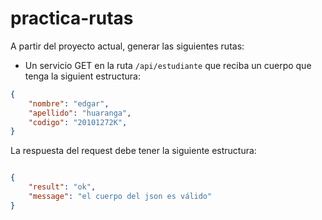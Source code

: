 # practica-rutas
A partir del proyecto actual, generar las siguientes rutas:

- Un servicio GET en la ruta `/api/estudiante` que reciba un cuerpo que tenga la siguient estructura:
```json
{
    "nombre": "edgar",
    "apellido": "huaranga",
    "codigo": "20101272K",
}
```

La respuesta del request debe tener la siguiente estructura:
```json

{
    "result": "ok",
    "message": "el cuerpo del json es válido"
}
```